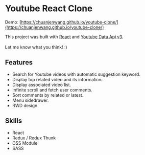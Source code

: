 # Youtube React Clone
Demo: [https://chuanjenwang.github.io/youtube-clone/](https://chuanjenwang.github.io/youtube-clone/)

This project was built with [React](https://github.com/facebook/react) and [Youtube Data Api v3](https://developers.google.com/youtube/v3/).<br>
<br>
Let me know what you think! :)

## Features

- Search for Youtube videos with automatic suggestion keyword.
- Display top related video and its information.
- Display associated video list.
- Infinite scroll and fetch user comments.
- Sort comments by related or latest.
- Menu sidedrawer.
- RWD design.

## Skills
- React
- Redux / Redux Thunk
- CSS Module
- SASS

